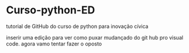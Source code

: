 # Curso-python-ED
tutorial de GitHub do curso de python para inovação cívica

inserir uma edição para ver como puxar mudançado do git hub pro visual code. 
agora vamo tentar fazer o oposto